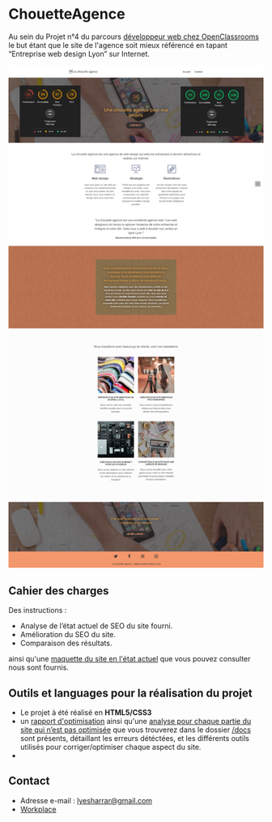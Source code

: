 # ChouetteAgence

Au sein du Projet n°4 du parcours [développeur web chez OpenClassrooms](https://openclassrooms.com/fr/paths/185-developpeur-web#path-tabs) le but étant que le site de l'agence soit mieux référencé en tapant “Entreprise web design Lyon” sur Internet.


![desktop reservia](/docs/screen.png)

## Cahier des charges

Des instructions :
- Analyse de l’état actuel de SEO du site fourni.
- Amélioration du SEO du site.
- Comparaison des résultats.

ainsi qu'une [maquette du site en l'état actuel](https://s3-eu-west-1.amazonaws.com/course.oc-static.com/projects/GEN_integrateur_web_P4/Starting+website.zip) que vous pouvez consulter nous sont fournis.

## Outils et languages pour la réalisation du projet

- Le projet à été réalisé en **HTML5/CSS3**
- un [rapport d'optimisation](https://github.com/LyesHarrar/ChouetteAgence/blob/main/docs/P4_03_rapport_optimisation.pdf) ainsi qu'une [analyse pour chaque partie du site qui n’est pas optimisée](https://github.com/LyesHarrar/ChouetteAgence/blob/main/docs/P4_01_analyse.xlsx) que vous trouverez dans le dossier [/docs](https://github.com/LyesHarrar/ChouetteAgence/tree/main/docs) sont présents, détaillant les erreurs détéctées, et les différents outils utilisés pour corriger/optimiser chaque aspect du site.
- 
## Contact

-  Adresse e-mail : lyesharrar@gmail.com
- [Workplace](https://openclassrooms.workplace.com/profile.php?id=100066988681465)
